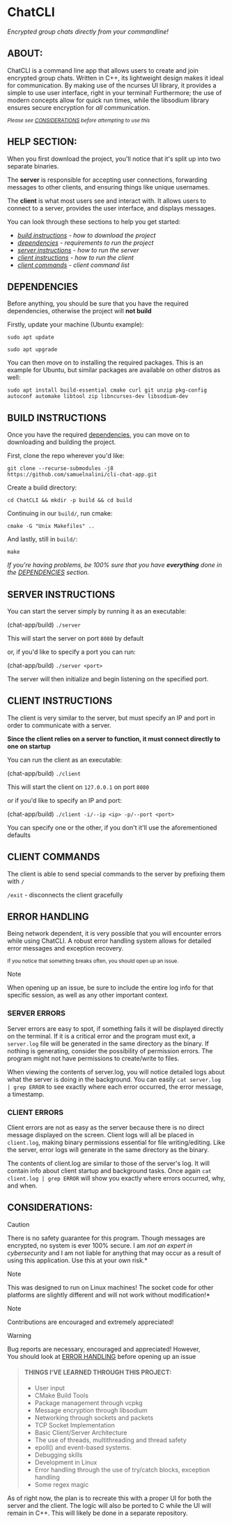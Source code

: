 # ChatCLI
*Encrypted group chats directly from your commandline!*

## ABOUT:

ChatCLI is a command line app that allows users to create and join encrypted group chats. Written in C++, its lightweight design makes it ideal for communication. By making use of the ncurses UI library, it provides a simple to use user interface, right in your terminal! Furthermore; the use of modern concepts allow for quick run times, while the libsodium library ensures secure encryption for *all* communication.

<sub>*Please see [CONSIDERATIONS](#considerations) before attempting to use this*</sub>

## HELP SECTION:

When you first download the project, you'll notice that it's split up into two separate binaries.

The **server** is responsible for accepting user connections, forwarding messages to other clients, and ensuring things like unique usernames.

The **client** is what most users see and interact with. It allows users to connect to a server, provides the user interface, and displays messages.

You can look through these sections to help you get started:

- *[build instructions](#build-instructions) - how to download the project*
- *[dependencies](#dependencies) - requirements to run the project*
- *[server instructions](#server-instructions) - how to run the server*
- *[client instructions](#client-instructions) - how to run the client*
- *[client commands](#client-commands) - client command list*

## DEPENDENCIES

Before anything, you should be sure that you have the required dependencies, otherwise the project will **not build**

Firstly, update your machine (Ubuntu example):

```
sudo apt update
```

```
sudo apt upgrade
```

You can then move on to installing the required packages. This is an example for Ubuntu, but similar packages are available on other distros as well:

```
sudo apt install build-essential cmake curl git unzip pkg-config autoconf automake libtool zip libncurses-dev libsodium-dev
```

## BUILD INSTRUCTIONS

Once you have the required [dependencies](#dependencies), you can move on to downloading and building the project.

First, clone the repo wherever you'd like:

```
git clone --recurse-submodules -j8 https://github.com/samuelnalini/cli-chat-app.git
```

Create a build directory:

```
cd ChatCLI && mkdir -p build && cd build
```

Continuing in our `build/`, run cmake:

```
cmake -G "Unix Makefiles" ..
```

And lastly, still in `build/`:

```
make
```

*If you're having problems, be 100% sure that you have **everything** done in the [DEPENDENCIES](#dependencies) section.*

## SERVER INSTRUCTIONS

You can start the server simply by running it as an executable:

(chat-app/build) `./server`

This will start the server on port `8080` by default

or, if you'd like to specify a port you can run:

(chat-app/build) `./server <port>`

The server will then initialize and begin listening on the specified port.

## CLIENT INSTRUCTIONS

The client is very similar to the server, but must specify an IP and port in order to communicate with a server.

**Since the client relies on a server to function, it must connect directly to one on startup**

You can run the client as an executable:

(chat-app/build) `./client`

This will start the client on `127.0.0.1` on port `8080`

or if you'd like to specify an IP and port:

(chat-app/build) `./client -i/--ip <ip> -p/--port <port>`

You can specify one or the other, if you don't it'll use the aforementioned defaults

## CLIENT COMMANDS

The client is able to send special commands to the server by prefixing them with `/`

`/exit` - disconnects the client gracefully

## ERROR HANDLING

Being network dependent, it is very possible that you will encounter errors while using ChatCLI. A robust error handling system allows for detailed error messages and exception recovery.

<sub>If you notice that something breaks often, you should open up an issue.</sub>

> [!NOTE]
> When opening up an issue, be sure to include the entire log info for that specific session, as well as any other important context.

### SERVER ERRORS

Server errors are easy to spot, if something fails it will be displayed directly on the terminal. If it is a critical error and the program must exit, a `server.log` file will be generated in the same directory as the binary.
If nothing is generating, consider the possibility of permission errors. The program might not have permissions to create/write to files.

When viewing the contents of server.log, you will notice detailed logs about what the server is doing in the background. You can easily `cat server.log | grep ERROR` to see exactly where each error occurred, the error message, a timestamp.

### CLIENT ERRORS

Client errors are not as easy as the server because there is no direct message displayed on the screen. Client logs will all be placed in `client.log`, making binary permissions essential for file writing/editing. Like the server, error logs will generate in the same directory as the binary.

The contents of client.log are similar to those of the server's log. It will contain info about client startup and background tasks. Once again `cat client.log | grep ERROR` will show you exactly where errors occurred, why, and when.

## CONSIDERATIONS:

> [!CAUTION]
> There is no safety guarantee for this program. Though messages are encrypted, no system is ever 100% secure. I am *not an expert in cybersecurity* and I am not liable for anything that may occur as a result of using this application. Use this at your own risk.*

> [!NOTE]
> This was designed to run on Linux machines! The socket code for other platforms are slightly different and will not work without modification!*

> [!NOTE]
> Contributions are encouraged and extremely appreciated!

> [!WARNING]
> Bug reports are necessary, encouraged and appreciated! However,<br>
> You should look at [ERROR HANDLING](#error-handling) before opening up an issue

> #### THINGS I'VE LEARNED THROUGH THIS PROJECT:
>  - User input
>  - CMake Build Tools
>  - Package management through vcpkg
>  - Message encryption through libsodium
>  - Networking through sockets and packets
>  - TCP Socket Implementation
>  - Basic Client/Server Architecture
>  - The use of threads, multithreading and thread safety
>  - epoll() and event-based systems.
>  - Debugging skills
>  - Development in Linux
>  - Error handling through the use of try/catch blocks, exception handling
>  - Some regex magic
 
As of right now, the plan is to recreate this with a proper UI for both the server and the client. The logic will also be ported to C while the UI will remain in C++. This will likely be done in a separate repository.
